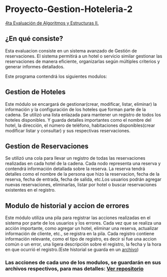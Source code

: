 # Proyecto-Gestion-Hoteleria-2
<a href = "https://github.com/erjeank25/Proyecto-Gestion-Hoteleria-2/blob/main/2do%20Proyecto%20Algoritmos%202.py">4ta Evaluación de Algoritmos y Estructuras II.</a>

<h2>¿En qué consiste?</h2>
Esta evaluacion consiste en un sistema avanzado de Gestión de reservaciones. El sistema permitirá a un hotel o servicio similar gestionar las reservaciones de manera
eficiente, organizarlas según múltiples criterios y generar informes detallados.

Este programa contendrá los siguientes modulos:

<h2>Gestion de Hoteles</h2>

Este módulo se encargará de gestionar(crear, modificar, listar, eliminar) la información y la configuración de los hoteles que forman parte de la cadena. Se utilizó una lista enlazada para mantener un registro de todos los hoteles disponibles. Y guarda detalles importantes como el nombre del hotel, la dirección, el número de teléfono, habitaciones disponibles(crear modificar listar y consultar) y sus respectivas reservaciones.

<h2>Gestion de Reservaciones</h2>

Se utilizó una cola para llevar un registro de todas las reservaciones realizadas en cada hotel de la cadena. Cada nodo representa una reserva y contendrá información detallada sobre la reserva. La reserva tendrá detalles como el nombre de la persona que hizo la reservacion, fecha de la reserva, fecha de entrada, fecha de salida, etc.Los usuarios podrán agregar nuevas reservaciones, eliminarlas, listar por hotel o buscar reservaciones existentes en el registro.

<h2>Modulo de historial y accion de errores</h2>

Este módulo utiliza una pila para registrar las acciones realizadas en el sistema por parte de los usuarios y los errores. Cada vez que se realiza una acción importante, como agregar un hotel, eliminar una reserva, actualizar información de cliente, etc., se registra en la pila. Cada registro contiene información relevante, como el tipo de registro, es decir si fue una accion común o un error, una ligera descripción sobre el registro, la fecha y la hora en que ocurrió el registro.(Este historial se guarda en un <a href = "https://github.com/erjeank25/Proyecto-Gestion-Hoteleria-2/blob/main/log_registros.csv">archivo</a>) <br>

<h3>Las acciones de cada uno de los modulos, se guardarán en sus archivos respectivos, para mas detalles: <a href = "https://github.com/erjeank25/Proyecto-Gestion-Hoteleria-2">Ver repositorio</a></h3>

